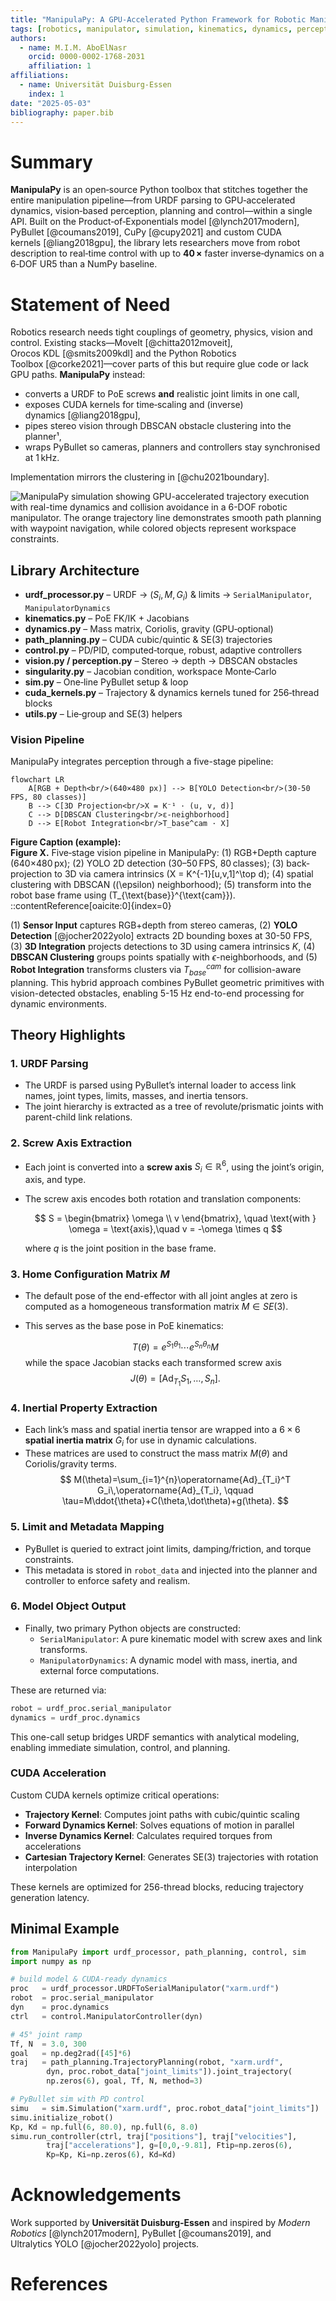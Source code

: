 ```yaml
---
title: "ManipulaPy: A GPU‑Accelerated Python Framework for Robotic Manipulation, Perception, and Control"
tags: [robotics, manipulator, simulation, kinematics, dynamics, perception, cuda, trajectory-planning, computer-vision]
authors:
  - name: M.I.M. AboElNasr
    orcid: 0000-0002-1768-2031
    affiliation: 1
affiliations:
  - name: Universität Duisburg‑Essen
    index: 1
date: "2025-05-03"
bibliography: paper.bib
---
```


# Summary

**ManipulaPy** is an open‑source Python toolbox that stitches together the entire manipulation pipeline—from URDF parsing to GPU‑accelerated dynamics, vision‑based perception, planning and control—within a single API.  Built on the Product‑of‑Exponentials model [@lynch2017modern], PyBullet [@coumans2019], CuPy [@cupy2021] and custom CUDA kernels [@liang2018gpu], the library lets researchers move from robot description to real‑time control with up to **40 ×** faster inverse‑dynamics on a 6‑DOF UR5 than a NumPy baseline.

# Statement of Need

Robotics research needs tight couplings of geometry, physics, vision and control. Existing stacks—MoveIt [@chitta2012moveit], Orocos KDL [@smits2009kdl] and the Python Robotics Toolbox [@corke2021]—cover parts of this but require glue code or lack GPU paths. **ManipulaPy** instead:

* converts a URDF to PoE screws **and** realistic joint limits in one call,  
* exposes CUDA kernels for time‑scaling and (inverse) dynamics [@liang2018gpu],  
* pipes stereo vision through DBSCAN obstacle clustering into the planner¹,  
* wraps PyBullet so cameras, planners and controllers stay synchronised at 1 kHz.

Implementation mirrors the clustering in [@chu2021boundary].


![ManipulaPy simulation showing GPU-accelerated trajectory execution with real-time dynamics and collision avoidance in a 6-DOF robotic manipulator. The orange trajectory line demonstrates smooth path planning with waypoint navigation, while colored objects represent workspace constraints.](figure_1_ultra_visible_trajectory.png)
## Library Architecture

* **urdf_processor.py** – URDF → $(S_i,M,G_i)$ & limits → `SerialManipulator`, `ManipulatorDynamics`  
* **kinematics.py** – PoE FK/IK + Jacobians  
* **dynamics.py** – Mass matrix, Coriolis, gravity (GPU‑optional)  
* **path_planning.py** – CUDA cubic/quintic & SE(3) trajectories  
* **control.py** – PD/PID, computed‑torque, robust, adaptive controllers  
* **vision.py / perception.py** – Stereo → depth → DBSCAN obstacles  
* **singularity.py** – Jacobian condition, workspace Monte‑Carlo  
* **sim.py** – One‑line PyBullet setup & loop  
* **cuda_kernels.py** – Trajectory & dynamics kernels tuned for 256‑thread blocks  
* **utils.py** – Lie‑group and SE(3) helpers

### Vision Pipeline

ManipulaPy integrates perception through a five-stage pipeline:

```mermaid
flowchart LR
    A[RGB + Depth<br/>(640×480 px)] --> B[YOLO Detection<br/>(30-50 FPS, 80 classes)]
    B --> C[3D Projection<br/>X = K⁻¹ · (u, v, d)]
    C --> D[DBSCAN Clustering<br/>ε-neighborhood]
    D --> E[Robot Integration<br/>T_base^cam · X]
```

**Figure Caption (example):**  
**Figure X.** Five‐stage vision pipeline in ManipulaPy: (1) RGB+Depth capture (640×480 px); (2) YOLO 2D detection (30–50 FPS, 80 classes); (3) back‐projection to 3D via camera intrinsics \(X = K^{-1}[u,v,1]^\top d\); (4) spatial clustering with DBSCAN (\(\epsilon\) neighborhood); (5) transform into the robot base frame using \(T_{\text{base}}^{\text{cam}}\).
::contentReference[oaicite:0]{index=0}

(1) **Sensor Input** captures RGB+depth from stereo cameras, (2) **YOLO Detection** [@jocher2022yolo] extracts 2D bounding boxes at 30-50 FPS, (3) **3D Integration** projects detections to 3D using camera intrinsics $K$, (4) **DBSCAN Clustering** groups points spatially with $\epsilon$-neighborhoods, and (5) **Robot Integration** transforms clusters via $T_{base}^{cam}$ for collision-aware planning. This hybrid approach combines PyBullet geometric primitives with vision-detected obstacles, enabling 5-15 Hz end-to-end processing for dynamic environments.

## Theory Highlights

### 1. URDF Parsing

- The URDF is parsed using PyBullet’s internal loader to access link names, joint types, limits, masses, and inertia tensors.
- The joint hierarchy is extracted as a tree of revolute/prismatic joints with parent-child link relations.

### 2. Screw Axis Extraction

- Each joint is converted into a **screw axis** $S_i \in \mathbb{R}^6$, using the joint’s origin, axis, and type.
- The screw axis encodes both rotation and translation components:
  
  $$
  S = \begin{bmatrix} \omega \\ v \end{bmatrix}, \quad \text{with } \omega = \text{axis},\quad v = -\omega \times q
  $$

  where $q$ is the joint position in the base frame.

### 3. Home Configuration Matrix $M$

- The default pose of the end-effector with all joint angles at zero is computed as a homogeneous transformation matrix $M \in SE(3)$.
- This serves as the base pose in PoE kinematics:

  $$
  T(\theta) = e^{S_1 \theta_1} \cdots e^{S_n \theta_n} M
  $$
while the space Jacobian stacks each transformed screw axis
$$ J(\theta)=\left[\operatorname{Ad}_{T_1}S_1,\ldots,S_n\right]. $$


### 4. Inertial Property Extraction

- Each link’s mass and spatial inertia tensor are wrapped into a $6 \times 6$ **spatial inertia matrix** $G_i$ for use in dynamic calculations.
- These matrices are used to construct the mass matrix $M(\theta)$ and Coriolis/gravity terms.
$$ M(\theta)=\sum_{i=1}^{n}\operatorname{Ad}_{T_i}^T G_i\,\operatorname{Ad}_{T_i}, \qquad \tau=M\ddot{\theta}+C(\theta,\dot\theta)+g(\theta). $$


### 5. Limit and Metadata Mapping

- PyBullet is queried to extract joint limits, damping/friction, and torque constraints.
- This metadata is stored in `robot_data` and injected into the planner and controller to enforce safety and realism.

### 6. Model Object Output

- Finally, two primary Python objects are constructed:
  - `SerialManipulator`: A pure kinematic model with screw axes and link transforms.
  - `ManipulatorDynamics`: A dynamic model with mass, inertia, and external force computations.

These are returned via:

```python
robot = urdf_proc.serial_manipulator
dynamics = urdf_proc.dynamics
```

This one-call setup bridges URDF semantics with analytical modeling, enabling immediate simulation, control, and planning.

### CUDA Acceleration

Custom CUDA kernels optimize critical operations:

- **Trajectory Kernel**: Computes joint paths with cubic/quintic scaling
- **Forward Dynamics Kernel**: Solves equations of motion in parallel
- **Inverse Dynamics Kernel**: Calculates required torques from accelerations
- **Cartesian Trajectory Kernel**: Generates SE(3) trajectories with rotation interpolation

These kernels are optimized for 256-thread blocks, reducing trajectory generation latency.

## Minimal Example

```python
from ManipulaPy import urdf_processor, path_planning, control, sim
import numpy as np

# build model & CUDA-ready dynamics
proc   = urdf_processor.URDFToSerialManipulator("xarm.urdf")
robot  = proc.serial_manipulator
dyn    = proc.dynamics
ctrl   = control.ManipulatorController(dyn)

# 45° joint ramp
Tf, N  = 3.0, 300
goal   = np.deg2rad([45]*6)
traj   = path_planning.TrajectoryPlanning(robot, "xarm.urdf",
        dyn, proc.robot_data["joint_limits"]).joint_trajectory(
        np.zeros(6), goal, Tf, N, method=3)

# PyBullet sim with PD control
simu   = sim.Simulation("xarm.urdf", proc.robot_data["joint_limits"])
simu.initialize_robot()
Kp, Kd = np.full(6, 80.0), np.full(6, 8.0)
simu.run_controller(ctrl, traj["positions"], traj["velocities"],
        traj["accelerations"], g=[0,0,-9.81], Ftip=np.zeros(6),
        Kp=Kp, Ki=np.zeros(6), Kd=Kd)
```

# Acknowledgements

Work supported by **Universität Duisburg‑Essen** and inspired by *Modern Robotics* [@lynch2017modern], PyBullet [@coumans2019], and Ultralytics YOLO [@jocher2022yolo] projects.

# References
